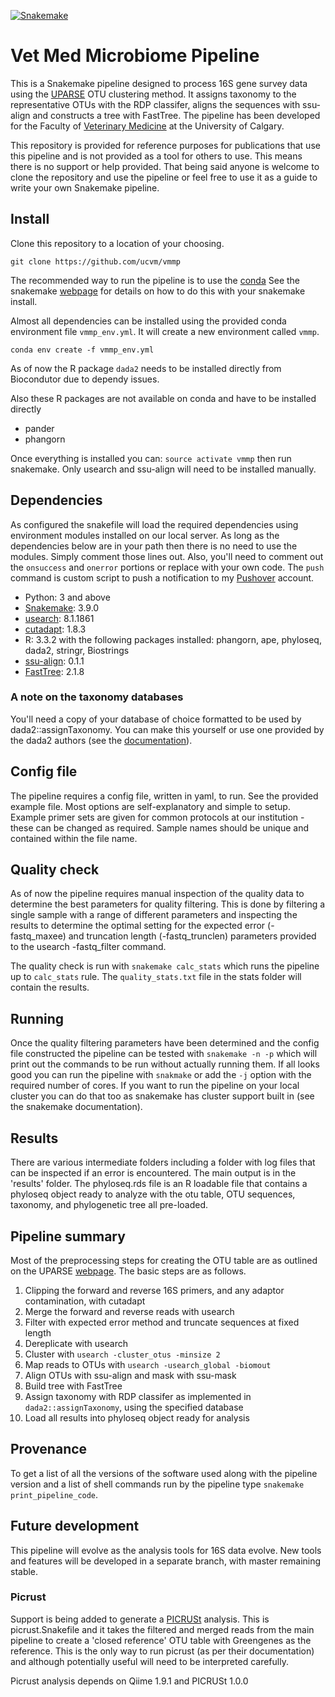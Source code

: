 [![Snakemake](https://img.shields.io/badge/snakemake-≥3.4.1-brightgreen.svg?style=flat-square)](https://bitbucket.org/johanneskoester/snakemake)

# Vet Med Microbiome Pipeline

This is a Snakemake pipeline designed to process 16S gene survey data using the [UPARSE](http://drive5.com/uparse/) OTU clustering method.  It assigns taxonomy to the representative OTUs with the RDP classifer, aligns the sequences with ssu-align and constructs a tree with FastTree.  The pipeline has been developed for the Faculty of [Veterinary Medicine](http://www.vet.ucalgary.ca) at the University of Calgary.

This repository is provided for reference purposes for publications that use this pipeline and is not provided as a tool for others to use.  This means there is no support or help provided.  That being said anyone is welcome to clone the repository and use the pipeline or feel free to use it as a guide to write your own Snakemake pipeline.

## Install

Clone this repository to a location of your choosing.

```
git clone https://github.com/ucvm/vmmp
```

The recommended way to run the pipeline is to use the [conda](https://anaconda.org)  See the snakemake [webpage](https://bitbucket.org/johanneskoester/snakemake/wiki/Home) for details on how to do this with your snakemake install.

Almost all dependencies can be installed using the provided conda environment file `vmmp_env.yml`.  It will create a new environment called `vmmp`.

```
conda env create -f vmmp_env.yml
```

As of now the R package `dada2` needs to be installed directly from Biocondutor due to dependy issues.

Also these R packages are not available on conda and have to be installed directly
 - pander
 - phangorn

Once everything is installed you can: `source activate vmmp` then run snakemake.  Only usearch and ssu-align will need to be installed manually.

## Dependencies

As configured the snakefile will load the required dependencies using environment modules installed on our local server.  As long as the dependencies below are in your path then there is no need to use the modules.  Simply comment those lines out.  Also, you'll need to comment out the `onsuccess` and `onerror` portions or replace with your own code.  The `push` command is custom script to push a notification to my [Pushover](https://pushover.net) account.


- Python: 3 and above
- [Snakemake](https://bitbucket.org/johanneskoester/snakemake): 3.9.0
- [usearch](http://www.drive5.com/usearch/download.html): 8.1.1861
- [cutadapt](http://cutadapt.readthedocs.org/en/stable/): 1.8.3
- R: 3.3.2 with the following packages installed: phangorn, ape, phyloseq, dada2, stringr, Biostrings
- [ssu-align](http://eddylab.org/software/ssu-align/): 0.1.1
- [FastTree](http://www.microbesonline.org/fasttree/): 2.1.8

### A note on the taxonomy databases

You'll need a copy of your database of choice formatted to be used by dada2::assignTaxonomy.  You can make this yourself or use one provided by the dada2 authors (see the [documentation](http://benjjneb.github.io/dada2/assign.html)).

## Config file

The pipeline requires a config file, written in yaml, to run.  See the provided example file. Most options are self-explanatory and simple to setup.  Example primer sets are given for common protocols at our institution - these can be changed as required.  Sample names should be unique and contained within the file name.

## Quality check

As of now the pipeline requires manual inspection of the quality data to determine the best parameters for quality filtering.  This is done by filtering a single sample with a range of different parameters and inspecting the results to determine the optimal setting for the expected error (-fastq_maxee) and truncation length (-fastq_trunclen) parameters provided to the usearch -fastq_filter command.  

The quality check is run with `snakemake calc_stats` which runs the pipeline up to `calc_stats` rule. The `quality_stats.txt` file in the stats folder will contain the results.

## Running

Once the quality filtering parameters have been determined and the config file constructed the pipeline can be tested with `snakemake -n -p` which will print out the commands to be run without actually running them.  If all looks good you can run the pipeline with `snakmake` or add the `-j` option with the required number of cores.  If you want to run the pipeline on your local cluster you can do that too as snakemake has cluster support built in (see the snakemake documentation). 


## Results

There are various intermediate folders including a folder with log files that can be inspected if an error is encountered.  The main output is in the 'results' folder. The phyloseq.rds file is an R loadable file that contains a phyloseq object ready to analyze with the otu table, OTU sequences, taxonomy, and phylogenetic tree all pre-loaded.


## Pipeline summary

Most of the preprocessing steps for creating the OTU table are as outlined on the UPARSE [webpage](http://drive5.com/usearch/manual/uparse_pipeline.html).  The basic steps are as follows.

1. Clipping the forward and reverse 16S primers, and any adaptor contamination, with cutadapt
2. Merge the forward and reverse reads with usearch
3. Filter with expected error method and truncate sequences at fixed length
5. Dereplicate with usearch
6. Cluster with `usearch -cluster_otus -minsize 2`
8. Map reads to OTUs with `usearch -usearch_global -biomout`
9. Align OTUs with ssu-align and mask with ssu-mask
10. Build tree with FastTree 
11. Assign taxonomy with RDP classifer as implemented in `dada2::assignTaxonomy`, using the specified database 
12. Load all results into phyloseq object ready for analysis 

## Provenance

To get a list of all the versions of the software used along with the pipeline version and a list of shell commands run by the pipeline type `snakemake print_pipeline_code`.

## Future development

This pipeline will evolve as the analysis tools for 16S data evolve.  New tools and features will be developed in a separate branch, with master remaining stable.  

### Picrust

Support is being added to generate a [PICRUSt](http://picrust.github.io/picrust/) analysis.  This is picrust.Snakefile and it takes the filtered and merged reads from the main pipeline to create a 'closed reference' OTU table with Greengenes as the reference.  This is the only way to run picrust (as per their documentation) and although potentially useful will need to be interpreted carefully.

Picrust analysis depends on Qiime 1.9.1 and PICRUSt 1.0.0

